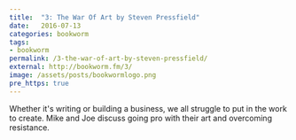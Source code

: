 ```yaml
---
title:  "3: The War Of Art by Steven Pressfield"
date:   2016-07-13
categories: bookworm
tags:
- bookworm
permalink: /3-the-war-of-art-by-steven-pressfield/
external: http://bookworm.fm/3/
image: /assets/posts/bookwormlogo.png
pre_https: true
---
```

Whether it's writing or building a business, we all struggle to put in the work to create. Mike and Joe discuss going pro with their art and overcoming resistance.
<!--more-->